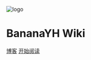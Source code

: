 ![logo](https://luoyunhao.com/usr/themes/handsome/assets/img/皮卡丘.png)

# BananaYH Wiki


[博客](https://luoyunhao.com)
[开始阅读](/README.md)